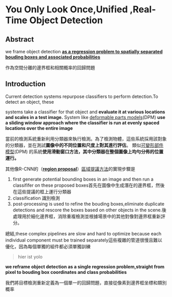 # You Only Look Once,Unified ,Real-Time Object Detection

## Abstract

we frame object detection <u>**as a regression problem to spatially separated bouding boxes and associated probabilities**</u>

作為空間分離的邊界框和相關概率的回歸問題



## Introduction

Current detection systems repurpose classifiers to perform detection.To detect an object, these 

systems take a classifier for that object and **evaluate it at various locations and scales in a test image.** System like <u>deformable parts models</u>(DPM) **use a sliding window approach where the classifier is run at evenly spaced locations over the entire image**

當前的檢測系統重新利用分類器來執行檢測。為了檢測物體，這些系統採用該對象的分類器，並在測試**圖像中的不同位置和尺度上對其進行評估**。 類似<u>可變形部件模型</u>(DPM) 的系統**使用滑動窗口方法，其中分類器在整個圖像上均勻分佈的位置運行。**



其他像R-CNN的（**<u>region proposal</u>**）<u>區域提議方法</u>的實現步驟是

1. first generate potential bounding boxes in an image and then run a classififer on these proposed boxes首先在圖像中生成潛在的邊界框，然後在這些提議的框上運行分類器
2. classification 識別檢測
3. post-processing is used to refine the bouding boxes,eliminate duplicate detections and rescore the boxes based on other objects in the scene.後處理用於細化邊界框，消除重複檢測並根據場景中的其他對像對邊界框重新評分。

總結,these complex pipelines are slow and hard to optimize because each individual component must be trained separately這些複雜的管道很慢且難以優化，因為每個單獨的組件都必須單獨訓練



> hier ist yolo

**we reframe object detection as a single regression problem,straight from pixel to bouding box  coordinates and class probabilities**

我們將目標檢測重新定義為一個單一的回歸問題，直接從像素到邊界框坐標和類別概率